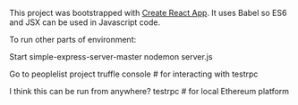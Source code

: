 This project was bootstrapped with [Create React App](https://github.com/facebookincubator/create-react-app).  It uses Babel
so ES6 and JSX can be used in Javascript code.

To run other parts of environment:

Start simple-express-server-master
nodemon server.js

Go to peoplelist project
truffle console # for interacting with testrpc

I think this can be run from anywhere?
testrpc # for local Ethereum platform
